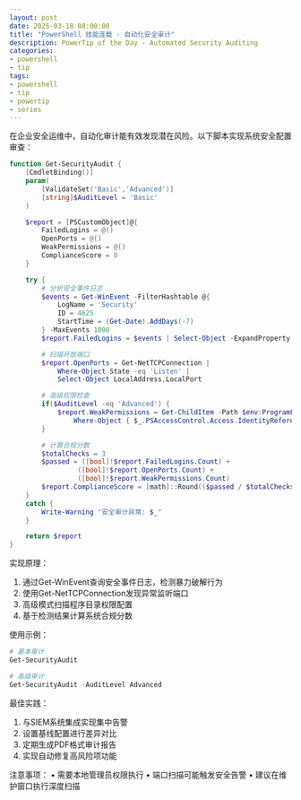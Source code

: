 ```yaml
---
layout: post
date: 2025-03-18 08:00:00
title: "PowerShell 技能连载 - 自动化安全审计"
description: PowerTip of the Day - Automated Security Auditing
categories:
- powershell
- tip
tags:
- powershell
- tip
- powertip
- series
---
```

在企业安全运维中，自动化审计能有效发现潜在风险。以下脚本实现系统安全配置审查：

```powershell
function Get-SecurityAudit {
    [CmdletBinding()]
    param(
        [ValidateSet('Basic','Advanced')]
        [string]$AuditLevel = 'Basic'
    )

    $report = [PSCustomObject]@{
        FailedLogins = @()
        OpenPorts = @()
        WeakPermissions = @()
        ComplianceScore = 0
    }

    try {
        # 分析安全事件日志
        $events = Get-WinEvent -FilterHashtable @{
            LogName = 'Security'
            ID = 4625
            StartTime = (Get-Date).AddDays(-7)
        } -MaxEvents 1000
        $report.FailedLogins = $events | Select-Object -ExpandProperty Message

        # 扫描开放端口
        $report.OpenPorts = Get-NetTCPConnection | 
            Where-Object State -eq 'Listen' | 
            Select-Object LocalAddress,LocalPort

        # 高级权限检查
        if($AuditLevel -eq 'Advanced') {
            $report.WeakPermissions = Get-ChildItem -Path $env:ProgramFiles -Recurse |
                Where-Object { $_.PSAccessControl.Access.IdentityReference -contains 'Everyone' }
        }

        # 计算合规分数
        $totalChecks = 3
        $passed = ([bool]!$report.FailedLogins.Count) + 
                 ([bool]!$report.OpenPorts.Count) + 
                 ([bool]!$report.WeakPermissions.Count)
        $report.ComplianceScore = [math]::Round(($passed / $totalChecks) * 100)
    }
    catch {
        Write-Warning "安全审计异常: $_"
    }

    return $report
}
```

实现原理：
1. 通过Get-WinEvent查询安全事件日志，检测暴力破解行为
2. 使用Get-NetTCPConnection发现异常监听端口
3. 高级模式扫描程序目录权限配置
4. 基于检测结果计算系统合规分数

使用示例：
```powershell
# 基本审计
Get-SecurityAudit

# 高级审计
Get-SecurityAudit -AuditLevel Advanced
```

最佳实践：
1. 与SIEM系统集成实现集中告警
2. 设置基线配置进行差异对比
3. 定期生成PDF格式审计报告
4. 实现自动修复高风险项功能

注意事项：
• 需要本地管理员权限执行
• 端口扫描可能触发安全告警
• 建议在维护窗口执行深度扫描